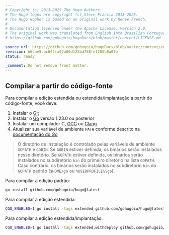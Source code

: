```yaml
---
# Copyright (c) 2013–2025 The Hugo Authors.
# The Hugo logos are copyright (c) Steve Francia 2013–2025.
# The Hugo Gopher is based on an original work by Renée French.
#
# Documentation licensed under the Apache License, Version 2.0.
# The original work was translated from English into Brazilian Portuguese.
# https://github.com/gohugoio/hugoDocs/blob/master/content/LICENSE.md

source_url: https://github.com/gohugoio/hugoDocs/blob/master/content/en/_common/installation/04-build-from-source.md
revision: b6cae5cbc662fa92a00d123bd758fe1205b8a07e
status: ready

_comment: Do not remove front matter.
---
```


## Compilar a partir do código-fonte

Para compilar a edição estendida ou estendida/implantação a partir do
código-fonte, você deve:

1. Instalar o [Git]
1. Instalar o [Go] versão 1.23.0 ou posterior
1. Instalar um compilador C, [GCC] ou [Clang]
1. Atualizar sua variável de ambiente `PATH` conforme descrito na
   [documentação do Go]

> O diretório de instalação é controlado pelas variáveis de ambiente `GOPATH` e
> `GOBIN`.
> Se `GOBIN` estiver definida, os binários serão instalados nesse diretório.
> Se `GOPATH` estiver definida, os binários serão instalados no subdiretório
> `bin` do primeiro diretório na lista `GOPATH`.
> Caso contrário, os binários serão instalados no subdiretório `bin` do `GOPATH`
> padrão (`$HOME/go` ou `%USERPROFILE%\go`).

Para compilar a edição padrão:

```sh
go install github.com/gohugoio/hugo@latest
```

Para compilar a edição estendida:

```sh
CGO_ENABLED=1 go install -tags extended github.com/gohugoio/hugo@latest
```

Para compilar a edição estendida/implantação:

```sh
CGO_ENABLED=1 go install -tags extended,withdeploy github.com/gohugoio/hugo@latest
```

[Clang]: https://clang.llvm.org/

[documentação do Go]: https://go.dev/doc/code#Command

[GCC]: https://gcc.gnu.org/

[Git]: https://git-scm.com/book/en/v2/Getting-Started-Installing-Git

[Go]: https://go.dev/doc/install

